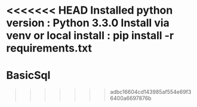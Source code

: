 <<<<<<< HEAD
Installed python version : Python 3.3.0
Install via venv or local install :  pip install -r requirements.txt
=======
# BasicSql
>>>>>>> adbc16604cd143985af554e69f36400a6697876b
